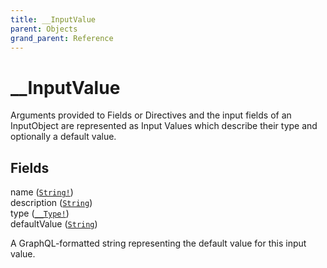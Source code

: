 ```yaml
---
title: __InputValue
parent: Objects
grand_parent: Reference
---
```


# __InputValue

Arguments provided to Fields or Directives and the input fields of an InputObject are represented as Input Values which describe their type and optionally a default value.

## Fields

<div class="field-entry ">
  <span id="name" class="field-name anchored">name (<code><a href="/docs/reference/scalar/string">String!</a></code>)</span>

  <div class="description-wrapper">

  </div>
</div>

<div class="field-entry ">
  <span id="description" class="field-name anchored">description (<code><a href="/docs/reference/scalar/string">String</a></code>)</span>

  <div class="description-wrapper">

  </div>
</div>

<div class="field-entry ">
  <span id="type" class="field-name anchored">type (<code><a href="/docs/reference/object/__type">__Type!</a></code>)</span>

  <div class="description-wrapper">

  </div>
</div>

<div class="field-entry ">
  <span id="default_value" class="field-name anchored">defaultValue (<code><a href="/docs/reference/scalar/string">String</a></code>)</span>

  <div class="description-wrapper">
   <p>A GraphQL-formatted string representing the default value for this input value.</p>

  </div>
</div>

